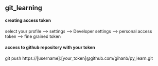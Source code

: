 ## git_learning

#### creating access token

select your profile --> settings --> Developer settings --> personal access token --> fine grained token

#### access to github repository with your token

git push https://[username]:[your_token]@github.com/gihanb/py_learn.git


